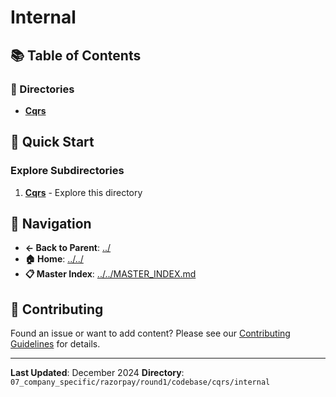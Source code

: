 # Internal

## 📚 Table of Contents

### 📁 Directories

- **[Cqrs](cqrs/)**

## 🚀 Quick Start

### Explore Subdirectories
1. **[Cqrs](cqrs/)** - Explore this directory

## 🔗 Navigation

- **← Back to Parent**: [../](../)
- **🏠 Home**: [../../](../..)
- **📋 Master Index**: [../../MASTER_INDEX.md](../..MASTER_INDEX.md)

## 🤝 Contributing

Found an issue or want to add content? Please see our [Contributing Guidelines](../../CONTRIBUTING.md) for details.

---

**Last Updated**: December 2024
**Directory**: `07_company_specific/razorpay/round1/codebase/cqrs/internal`
